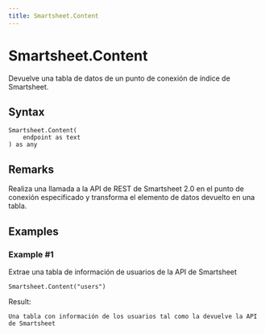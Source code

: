 ```yaml
---
title: Smartsheet.Content
---
```


# Smartsheet.Content


Devuelve una tabla de datos de un punto de conexión de índice de Smartsheet.


## Syntax

```powerquery
Smartsheet.Content(
    endpoint as text
) as any
```


## Remarks

Realiza una llamada a la API de REST de Smartsheet 2.0 en el punto de conexión especificado y transforma el elemento de datos devuelto en una tabla.


## Examples

### Example #1 
Extrae una tabla de información de usuarios de la API de Smartsheet
```powerquery
Smartsheet.Content("users")
```

Result: 
```powerquery
Una tabla con información de los usuarios tal como la devuelve la API de Smartsheet
```



